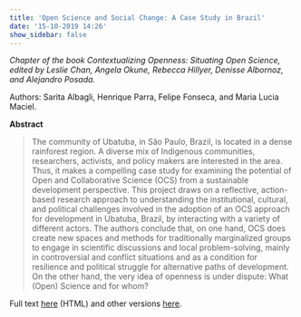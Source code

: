 ```yaml
---
title: 'Open Science and Social Change: A Case Study in Brazil'
date: '15-10-2019 14:26'
show_sidebar: false
---
```


*Chapter of the book Contextualizing Openness: Situating Open Science, edited by Leslie Chan, Angela Okune, Rebecca Hillyer, Denisse Albornoz, and Alejandro Posada.*

Authors: Sarita Albagli, Henrique Parra, Felipe Fonseca, and Maria Lucia Maciel.

**Abstract**

> The community of Ubatuba, in São Paulo, Brazil, is located in a dense rainforest region. A diverse mix of Indigenous communities, researchers, activists, and policy makers are interested in the area. Thus, it makes a compelling case study for examining the potential of Open and Collaborative Science (OCS) from a sustainable development perspective. This project draws on a reflective, action-based research approach to understanding the institutional, cultural, and political challenges involved in the adoption of an OCS approach for development in Ubatuba, Brazil, by interacting with a variety of different actors. The authors conclude that, on one hand, OCS does create new spaces and methods for traditionally marginalized groups to engage in scientific discussions and local problem-solving, mainly in controversial and conflict situations and as a condition for resilience and political struggle for alternative paths of development. On the other hand, the very idea of openness is under dispute: What (Open) Science and for whom?

Full text [here](https://www.idrc.ca/sites/default/files/openebooks/Contextualizing-Openness/9781552506110.html#ch13) (HTML) and other versions [here](https://www.idrc.ca/en/book/contextualizing-openness-situating-open-science).
